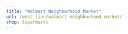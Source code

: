 ```yaml
---
title: "Walmart Neighborhood Market"
url: /west-linn/walmart-neighborhood-market/
shop: Supermarkt
---
```

